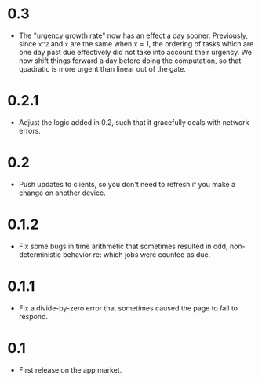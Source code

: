 # 0.3

- The "urgency growth rate" now has an effect a day sooner. Previously,
  since `x^2` and `x` are the same when x = 1, the ordering of tasks
  which are one day past due effectively did not take into account their
  urgency. We now shift things forward a day before doing the
  computation, so that quadratic is more urgent than linear out of
  the gate.

# 0.2.1

- Adjust the logic added in 0.2, such that it gracefully deals with
  network errors.

# 0.2

- Push updates to clients, so you don't need to refresh if you make
  a change on another device.

# 0.1.2

- Fix some bugs in time arithmetic that sometimes resulted in odd,
  non-deterministic behavior re: which jobs were counted as due.

# 0.1.1

- Fix a divide-by-zero error that sometimes caused the page to fail to
  respond.

# 0.1

- First release on the app market.
